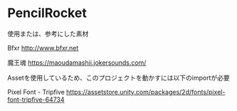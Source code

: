 # PencilRocket

使用または、参考にした素材

Bfxr
http://www.bfxr.net

魔王魂
https://maoudamashii.jokersounds.com/



Assetを使用しているため、このプロジェクトを動かすには以下のimportが必要

Pixel Font - Tripfive
https://assetstore.unity.com/packages/2d/fonts/pixel-font-tripfive-64734
